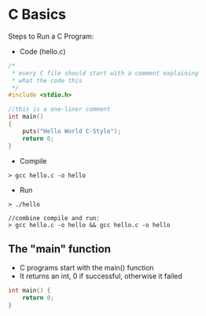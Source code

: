 # C Basics

Steps to Run a C Program:
* Code (hello.c)
```c
/*
 * every C file should start with a comment explaining
 * what the code this
 */
#include <stdio.h>

//this is a one-liner comment
int main()
{
	puts("Hello World C-Style");
	return 0;
}
```
* Compile
```
> gcc hello.c -o hello
```
* Run
```
> ./hello

//combine compile and run:
> gcc hello.c -o hello && gcc hello.c -o hello
```

## The "main" function
* C programs start with the main() function
* It returns an int, 0 if successful, otherwise it failed
```c
int main() {
	return 0;
}
```


